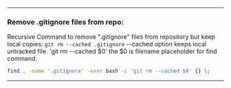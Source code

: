 
---
### Remove .gitignore files from repo:
Recursive Command to remove ".gitignore" files from repository but keep local copies:
`git rm --cached .gitignore` --cached option keeps local untracked file.
'git rm --cached $0' the $0 is filename placeholder for find command.
```bash
find . -name '.gitignore' -exec bash -c 'git rm --cached $0' {} \;
```
---